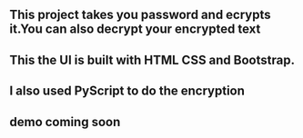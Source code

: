 ## This project takes you password and ecrypts it.You can also decrypt your encrypted text

## This the UI is built with HTML CSS and Bootstrap.
## I also used PyScript to do the encryption

## demo coming soon